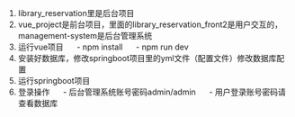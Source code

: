 1. library_reservation里是后台项目
2. vue_project是前台项目，里面的library_reservation_front2是用户交互的，management-system是后台管理系统
3. 运行vue项目
      - npm install
      - npm run dev
4. 安装好数据库，修改springboot项目里的yml文件（配置文件）修改数据库配置
5. 运行springboot项目
6. 登录操作
      - 后台管理系统账号密码admin/admin
      - 用户登录账号密码请查看数据库
